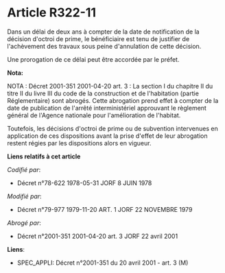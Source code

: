 # Article R322-11

Dans un délai de deux ans à compter de la date de notification de la décision d'octroi de prime, le bénéficiaire est tenu de
justifier de l'achèvement des travaux sous peine d'annulation de cette décision.

Une prorogation de ce délai peut être accordée par le préfet.

**Nota:**

NOTA : Décret 2001-351 2001-04-20 art. 3 : La section I du chapitre II du titre II du livre III du code de la construction et
de l'habitation (partie Réglementaire) sont abrogés. Cette abrogation prend effet à compter de la date de publication de
l'arrêté interministériel approuvant le règlement général de l'Agence nationale pour l'amélioration de l'habitat.

Toutefois, les décisions d'octroi de prime ou de subvention intervenues en application de ces dispositions avant la prise
d'effet de leur abrogation restent régies par les dispositions alors en vigueur.

**Liens relatifs à cet article**

_Codifié par_:

  - Décret n°78-622 1978-05-31 JORF 8 JUIN 1978

_Modifié par_:

  - Décret n°79-977 1979-11-20 ART. 1 JORF 22 NOVEMBRE 1979

_Abrogé par_:

  - Décret n°2001-351 2001-04-20 art. 3 JORF 22 avril 2001

**Liens**:

  - SPEC_APPLI: Décret n°2001-351 du 20 avril 2001 - art. 3 (M)
